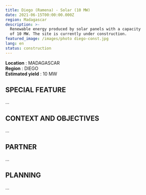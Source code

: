 ```yaml
---
title: Diego (Ramena) - Solar (10 MW)
date: 2021-06-15T00:00:00.000Z
region: Madagascar
description: >-
  Renewable energy produced by solar panels with a capacity 
  of 10 MW. The site is currently under construction.
featured_image: /images/photo diego-const.jpg
lang: en
status: construction
---
```

**Location** : MADAGASCAR<br>
**Region** : DIEGO<br>
**Estimated yield** : 10 MW<br>

## SPECIAL FEATURE

...

## CONTEXT AND OBJECTIVES

...

## PARTNER

...

## PLANNING

...

